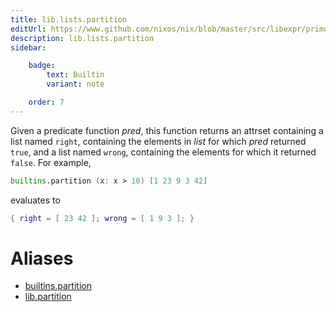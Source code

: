 ```yaml
---
title: lib.lists.partition
editUrl: https://www.github.com/nixos/nix/blob/master/src/libexpr/primops.cc
description: lib.lists.partition
sidebar:

    badge:
        text: Builtin
        variant: note

    order: 7
---
```


Given a predicate function *pred*, this function returns an
attrset containing a list named `right`, containing the elements
in *list* for which *pred* returned `true`, and a list named
`wrong`, containing the elements for which it returned
`false`. For example,

```nix
builtins.partition (x: x > 10) [1 23 9 3 42]
```

evaluates to

```nix
{ right = [ 23 42 ]; wrong = [ 1 9 3 ]; }
```


# Aliases

- [builtins.partition](/reference/builtinspartition)
- [lib.partition](/reference/libpartition)


